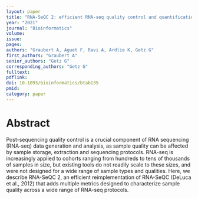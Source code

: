 ```yaml
---
layout: paper
title: "RNA-SeQC 2: efficient RNA-seq quality control and quantification for large cohorts"
year: "2021"
journal: "Bioinformatics"
volume: 
issue: 
pages: 
authors: "Graubert A, Aguet F, Ravi A, Ardlie K, Getz G"
first_authors: "Graubert A"
senior_authors: "Getz G"
corresponding_authors: "Getz G"
fulltext:
pdflink:
doi: 10.1093/bioinformatics/btab135
pmid:
category: paper
---
```


# Abstract

Post-sequencing quality control is a crucial component of RNA sequencing (RNA-seq) data generation and analysis, as sample quality can be affected by sample storage, extraction and sequencing protocols. RNA-seq is increasingly applied to cohorts ranging from hundreds to tens of thousands of samples in size, but existing tools do not readily scale to these sizes, and were not designed for a wide range of sample types and qualities. Here, we describe RNA-SeQC 2, an efficient reimplementation of RNA-SeQC (DeLuca et al., 2012) that adds multiple metrics designed to characterize sample quality across a wide range of RNA-seq protocols.




